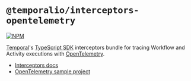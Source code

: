 # `@temporalio/interceptors-opentelemetry`

[![NPM](https://img.shields.io/npm/v/@temporalio/interceptors-opentelemetry?style=for-the-badge)](https://www.npmjs.com/package/@temporalio/interceptors-opentelemetry)

[Temporal](https://temporal.io)'s [TypeScript SDK](https://docs.temporal.io/typescript/introduction) interceptors bundle for tracing Workflow and Activity executions with [OpenTelemetry](https://opentelemetry.io/). 

- [Interceptors docs](https://docs.temporal.io/typescript/interceptors)
- [OpenTelemetry sample project](https://github.com/temporalio/samples-typescript/tree/main/interceptors-opentelemetry)
